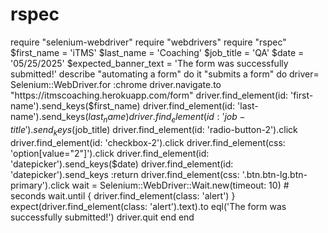 # rspec
require "selenium-webdriver" require "webdrivers" require "rspec"  $first_name = 'iTMS' $last_name = 'Coaching' $job_title = 'QA' $date = '05/25/2025' $expected_banner_text = 'The form was successfully submitted!'    describe "automating a form" do     it "submits a form" do       driver= Selenium::WebDriver.for :chrome       driver.navigate.to "https://itmscoaching.herokuapp.com/form"       driver.find_element(id: 'first-name').send_keys($first_name)       driver.find_element(id: 'last-name').send_keys($last_name)       driver.find_element(id: 'job-title').send_keys($job_title)       driver.find_element(id: 'radio-button-2').click       driver.find_element(id: 'checkbox-2').click       driver.find_element(css: 'option[value="2"]').click       driver.find_element(id: 'datepicker').send_keys($date)       driver.find_element(id: 'datepicker').send_keys :return       driver.find_element(css: '.btn.btn-lg.btn-primary').click       wait = Selenium::WebDriver::Wait.new(timeout: 10) # seconds       wait.until { driver.find_element(class: 'alert') }       expect(driver.find_element(class: 'alert').text).to eql('The form was successfully submitted!')       driver.quit     end   end
